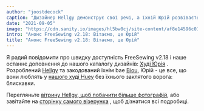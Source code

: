 ```yaml
---
author: "joostdecock"
caption: "Дизайнер Hellgy демонструє свої речі, а їхній Юрій розвівається на літньому вітерці"
date: "2021-09-05"
image: "https://cdn.sanity.io/images/hl5bw8cj/site-content/af8e14596c0112734fb14e4a838853fb9dc0ac8a-1899x1266.jpg"
intro: "Анонс FreeSewing v2.18: Вітаємо, це Юрій"
title: "Анонс FreeSewing v2.18: Вітаємо, це Юрій"
---
```


Я радий повідомити про швидку доступність FreeSewing v2.18 і наше останнє доповнення до нашого каталогу дизайнів: [Худі Юрія](/designs/yuri/) . Розроблений [Hellgy](https://twitter.com/hellgy) та закодований їхнім bae [Biou](https://github.com/biou/), Юрій - це все, що вони люблять у [нашого худі Huey](/designs/huey/) без їхнього заклятого ворога: блискавки.

Перегляньте [вітрину Hellgy, щоб побачити більше фотографій](/showcase/yuri-by-its-designer), або завітайте на [сторінку самого візерунка](/designs/yuri/) , щоб дізнатися всі подробиці.

